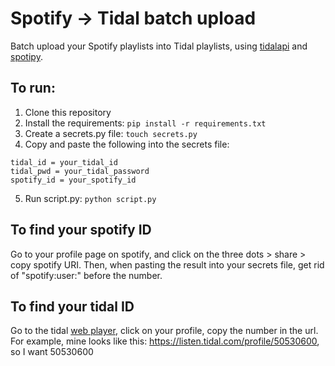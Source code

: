 # Spotify -> Tidal batch upload

Batch upload your Spotify playlists into Tidal playlists, using [tidalapi](http://pythonhosted.org/tidalapi/_modules/tidalapi.html) and [spotipy](http://spotipy.readthedocs.io/).

## To run:

1. Clone this repository
2. Install the requirements: ```pip install -r requirements.txt```
3. Create a secrets.py file: ```touch secrets.py```
4. Copy and paste the following into the secrets file:
```
tidal_id = your_tidal_id
tidal_pwd = your_tidal_password
spotify_id = your_spotify_id
```
5. Run script.py: ```python script.py```

## To find your spotify ID
Go to your profile page on spotify, and click on the three dots > share > copy spotify URI. Then, when pasting the result into your secrets file, get rid of "spotify:user:" before the number.

## To find your tidal ID
Go to the tidal [web player](listen.tidal.com), click on your profile, copy the number in the url.
For example, mine looks like this: https://listen.tidal.com/profile/50530600, so I want 50530600
